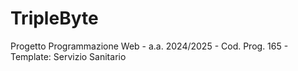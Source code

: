 # TripleByte
Progetto Programmazione Web - a.a. 2024/2025 - Cod. Prog. 165 - Template: Servizio Sanitario
